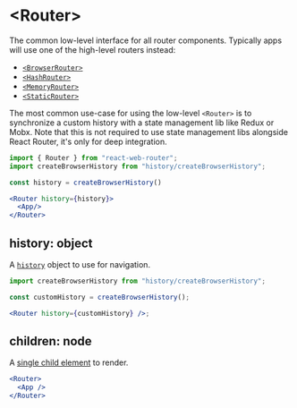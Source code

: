 # &lt;Router>

The common low-level interface for all router components. Typically apps will use one of the high-level routers instead:

- [`<BrowserRouter>`](../../../react-web-router/docs/api/BrowserRouter.md)
- [`<HashRouter>`](../../../react-web-router/docs/api/HashRouter.md)
- [`<MemoryRouter>`](./MemoryRouter.md)
- [`<StaticRouter>`](./StaticRouter.md)

The most common use-case for using the low-level `<Router>` is to
synchronize a custom history with a state management lib like Redux or Mobx. Note that this is not required to use state management libs alongside React Router, it's only for deep integration.

```jsx
import { Router } from "react-web-router";
import createBrowserHistory from "history/createBrowserHistory";

const history = createBrowserHistory()

<Router history={history}>
  <App/>
</Router>
```

## history: object

A [`history`](https://github.com/ReactTraining/history) object to use for navigation.

```jsx
import createBrowserHistory from "history/createBrowserHistory";

const customHistory = createBrowserHistory();

<Router history={customHistory} />;
```

## children: node

A [single child element](https://facebook.github.io/react/docs/react-api.html#react.children.only) to render.

```jsx
<Router>
  <App />
</Router>
```
